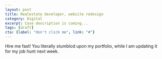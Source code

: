 ```yaml
---
layout: post
title: Realestate developer, website redesign
category: Digital
excerpt: Case description is coming...
tags: [draft]
cta: {label: "don't click me", link: "#"}
---
```


Hire me fast! You literally stumblod upon my portfolio, while I am updating it for my job hunt next week.